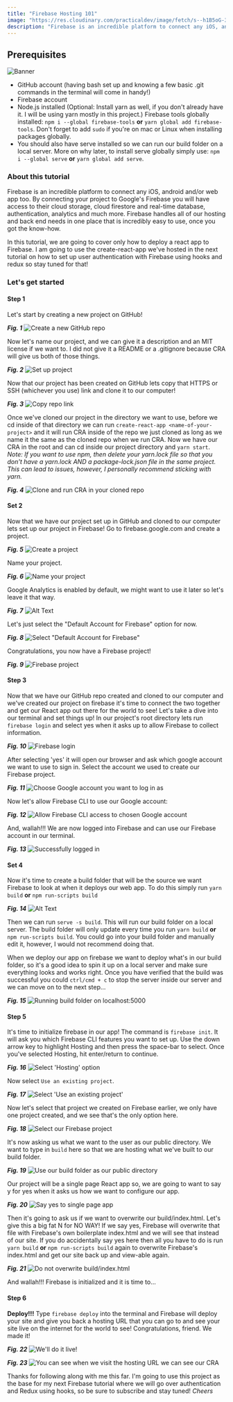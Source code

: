 ```yaml
---
title: "Firebase Hosting 101"
image: "https://res.cloudinary.com/practicaldev/image/fetch/s--h1B5oG-3--/c_imagga_scale,f_auto,fl_progressive,h_420,q_auto,w_1000/https://thepracticaldev.s3.amazonaws.com/i/rcrwu7fyg6guy7na0xv1.png"
description: "Firebase is an incredible platform to connect any iOS, android and/or web app too.  By connecting your project to Google's Firebase you will have access to their cloud storage, cloud firestore and real-time database, authentication, analytics and much more."
---
```

## Prerequisites

![Banner](https://res.cloudinary.com/practicaldev/image/fetch/s--h1B5oG-3--/c_imagga_scale,f_auto,fl_progressive,h_420,q_auto,w_1000/https://thepracticaldev.s3.amazonaws.com/i/rcrwu7fyg6guy7na0xv1.png)

- GitHub account (having bash set up and knowing a few basic .git commands in the terminal will come in handy!)
- Firebase account
- Node.js installed (Optional: Install yarn as well, if you don't already have it. I will be using yarn mostly in this project.)
Firebase tools globally installed: `npm i --global firebase-tools` **or** `yarn global add firebase-tools`. Don't forget to add `sudo` if you're on mac or Linux when installing packages globally.
- You should also have serve installed so we can run our build folder on a local server. More on why later, to install serve globally simply use: `npm i --global serve` **or** `yarn global add serve`.

### About this tutorial

Firebase is an incredible platform to connect any iOS, android and/or web app too.  By connecting your project to Google's Firebase you will have access to their cloud storage, cloud firestore and real-time database, authentication, analytics and much more.
Firebase handles all of our hosting and back end needs in one place that is incredibly easy to use, once you got the know-how.

In this tutorial, we are going to cover only how to deploy a react app to Firebase. I am going to use the create-react-app we've hosted in the next tutorial on how to set up user authentication with Firebase using hooks and redux so stay tuned for that!

### Let's get started

#### Step 1

Let's start by creating a new project on GitHub!

**_Fig. 1_**
![Create a new GitHub repo](https://thepracticaldev.s3.amazonaws.com/i/cjo298ycg3fqan173v1m.png)

Now let's name our project, and we can give it a description and an MIT license if we want to. I did not give it a README or a .gitignore because CRA will give us both of those things.

**_Fig. 2_**
![Set up project](https://thepracticaldev.s3.amazonaws.com/i/42fvecwtvn7fc9ayik4s.png)

Now that our project has been created on GitHub lets copy that HTTPS or SSH (whichever you use) link and clone it to our computer!

**_Fig. 3_**
![Copy repo link](https://thepracticaldev.s3.amazonaws.com/i/ehn8n8cpas5934i7jgd2.png)

Once we've cloned our project in the directory we want to use, before we cd inside of that directory we can run `create-react-app <name-of-your-project>` and it will run CRA inside of the repo we just cloned as long as we name it the same as the cloned repo when we run CRA. Now we have our CRA in the root and can cd inside our project directory and `yarn start`. *Note: If you want to use npm, then delete your yarn.lock file so that you don't have a yarn.lock AND a package-lock.json file in the same project. This can lead to issues, however, I personally recommend sticking with yarn.*

**_Fig. 4_**
![Clone and run CRA in your cloned repo](https://thepracticaldev.s3.amazonaws.com/i/hwis1jhwu7te8khpbm4j.png)

#### Set 2

Now that we have our project set up in GitHub and cloned to our computer lets set up our project in Firebase! Go to firebase.google.com and create a project.

**_Fig. 5_**
![Create a project](https://thepracticaldev.s3.amazonaws.com/i/83i41i0quig4er2bau1e.png)

Name your project.

**_Fig. 6_**
![Name your project](https://thepracticaldev.s3.amazonaws.com/i/ho19lyz68y2qptq621yc.png)

Google Analytics is enabled by default, we might want to use it later so let's leave it that way.

**_Fig. 7_**
![Alt Text](https://thepracticaldev.s3.amazonaws.com/i/f1wur6354icprv91uey1.png)

Let's just select the "Default Account for Firebase" option for now.

**_Fig. 8_**
![Select "Default Account for Firebase"](https://thepracticaldev.s3.amazonaws.com/i/xycxxp3i5kbhu9dewt8v.png)

Congratulations, you now have a Firebase project!

**_Fig. 9_**
![Firebase project](https://thepracticaldev.s3.amazonaws.com/i/tuuo8av1fnzdi2skzds1.png)

#### Step 3

Now that we have our GitHub repo created and cloned to our computer and we've created our project on firebase it's time to connect the two together and get our React app out there for the world to see! Let's take a dive into our terminal and set things up! In our project's root directory lets run `firebase login` and select yes when it asks up to allow Firebase to collect information.

**_Fig. 10_**
![Firebase login](https://thepracticaldev.s3.amazonaws.com/i/at1iyj3m6c5afybkor56.png)

After selecting 'yes' it will open our browser and ask which google account we want to use to sign in. Select the account we used to create our Firebase project.

**_Fig. 11_**
![Choose Google account you want to log in as](https://thepracticaldev.s3.amazonaws.com/i/hzjd0eu1v26ab6ledw56.png)

Now let's allow Firebase CLI to use our Google account:

**_Fig. 12_**
![Allow Firebase CLI access to chosen Google account](https://thepracticaldev.s3.amazonaws.com/i/gsqduvbmsqwy9y7ymmeo.png)

And, wallah!!! We are now logged into Firebase and can use our Firebase account in our terminal.

 **_Fig. 13_**
![Successfully logged in](https://thepracticaldev.s3.amazonaws.com/i/pen7bngv4y9t1nzwwftz.png)

#### Set 4

Now it's time to create a build folder that will be the source we want Firebase to look at when it deploys our web app. To do this simply run `yarn build` **or** `npm run-scripts build`

 **_Fig. 14_**
![Alt Text](https://thepracticaldev.s3.amazonaws.com/i/qexwrqbxgbcm00zsgr4k.png)

Then we can run `serve -s build`. This will run our build folder on a local server. The build folder will only update every time you run `yarn build` **or** `npm run-scripts build`. You could go into your build folder and manually edit it, however, I would not recommend doing that.

When we deploy our app on firebase we want to deploy what's in our build folder, so it's a good idea to spin it up on a local server and make sure everything looks and works right. Once you have verified that the build was successful you could `ctrl/cmd + c` to stop the server inside our server and we can move on to the next step...

**_Fig. 15_**
![Running build folder on localhost:5000](https://thepracticaldev.s3.amazonaws.com/i/wc3kyx6ju4bpgeff780p.png)

#### Step 5

It's time to initialize firebase in our app! The command is `firebase init`. It will ask you which Firebase CLI features you want to set up. Use the down arrow key to highlight Hosting and then press the space-bar to select. Once you've selected Hosting, hit enter/return to continue.

**_Fig. 16_**
![Select 'Hosting' option](https://thepracticaldev.s3.amazonaws.com/i/dduzpo2eg9qq3jxaayhy.png)

Now select `Use an existing project`.

**_Fig. 17_**
![Select 'Use an existing project'](https://thepracticaldev.s3.amazonaws.com/i/o1ns97wil6vzn9edhzcs.png)

Now let's select that project we created on Firebase earlier, we only have one project created, and we see that's the only option here.

**_Fig. 18_**
![Select our Firebase project](https://thepracticaldev.s3.amazonaws.com/i/0o0s370h4bkdbfyi6j22.png)

It's now asking us what we want to the user as our public directory. We want to type in `build` here so that we are hosting what we've built to our build folder.

**_Fig. 19_**
![Use our build folder as our public directory](https://thepracticaldev.s3.amazonaws.com/i/0u51rfpjzuyrz4b1cmap.png)

Our project will be a single page React app so, we are going to want to say y for yes when it asks us how we want to configure our app.

**_Fig. 20_**
![Say yes to single page app](https://thepracticaldev.s3.amazonaws.com/i/04ayiqameiea18p1mx7h.png)

Then it's going to ask us if we want to overwrite our build/index.html. Let's give this a big fat N for NO WAY! If we say yes, Firebase will overwrite that file with Firebase's own boilerplate index.html and we will see that instead of our site. If you do accidentally say yes here then all you have to do is run `yarn build` **or** `npm run-scripts build` again to overwrite Firebase's index.html and get our site back up and view-able again.

**_Fig. 21_**
![Do not overwrite build/index.html](https://thepracticaldev.s3.amazonaws.com/i/o3lwdhr78ogntq1eama5.png)

And wallah!!! Firebase is initialized and it is time to...

#### Step 6

**Deploy!!!**
Type `firebase deploy` into the terminal and Firebase will deploy your site and give you back a hosting URL that you can go to and see your site live on the internet for the world to see! Congratulations, friend. We made it!

**_Fig. 22_**
![We'll do it live!](https://thepracticaldev.s3.amazonaws.com/i/obvfc8m2qssysnyjf94z.png)

**_Fig. 23_**
![You can see when we visit the hosting URL we can see our CRA](https://thepracticaldev.s3.amazonaws.com/i/jxzxiougyxmcqyssy4kv.png)

Thanks for following along with me this far. I'm going to use this project as the base for my next Firebase tutorial where we will go over authentication and Redux using hooks, so be sure to subscribe and stay tuned! *Cheers*
